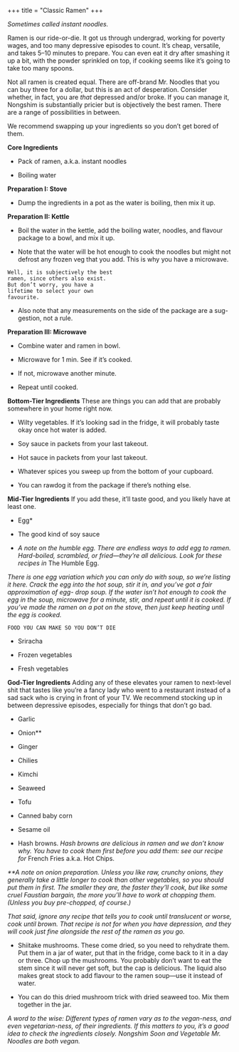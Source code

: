 +++
title = "Classic Ramen"
+++

_Sometimes called instant noodles._

Ramen is our ride-or-die. It got us through undergrad, working for poverty
wages, and too many depressive episodes to count. It’s cheap, versatile, and
takes 5–10 minutes to prepare. You can even eat it dry after smashing it up a
bit, with the powder sprinkled on top, if cooking seems like it’s going to take
too many spoons.

Not all ramen is created equal. There are off-brand Mr. Noodles that you can
buy three for a dollar, but this is an act of desperation. Consider whether, in
fact, you are _that_ depressed and/or broke. If
you can manage it, Nongshim is substantially
pricier but is objectively the best ramen.
There are a range of possibilities in between.

We recommend swapping up your ingredients
so you don’t get bored of them.

**Core Ingredients**
- Pack of ramen, a.k.a. instant noodles

- Boiling water

**Preparation I: Stove**
- Dump the ingredients in a pot as the water is boiling, then mix it up.

**Preparation II: Kettle**
- Boil the water in the kettle, add the boiling water, noodles, and flavour
package to a bowl, and mix it up.

- Note that the water will be hot enough to cook the noodles but might not
defrost any frozen veg that you add. This is why you have a microwave.

```
Well, it is subjectively the best
ramen, since others also exist.
But don’t worry, you have a
lifetime to select your own
favourite.
```


- Also note that any measurements on the side of the package are a sug-
gestion, not a rule.

**Preparation III: Microwave**
- Combine water and ramen in bowl.

- Microwave for 1 min. See if it’s cooked.

- If not, microwave another minute.

- Repeat until cooked.

**Bottom-Tier Ingredients**
These are things you can add that are probably somewhere in your home right now.

- Wilty vegetables. If it’s looking sad in the fridge, it will probably taste
okay once hot water is added.

- Soy sauce in packets from your last takeout.

- Hot sauce in packets from your last takeout.

- Whatever spices you sweep up from the bottom of your cupboard.

- You can rawdog it from the package if there’s nothing else.

**Mid-Tier Ingredients**
If you add these, it’ll taste good, and you likely have at least one.

- Egg*

- The good kind of soy sauce

* _A note on the humble egg. There are endless ways to add egg to ramen. Hard-boiled,
scrambled, or fried—they’re all delicious. Look for these recipes in_ The Humble Egg.

_There is one egg variation which you can only do with soup, so we’re listing it here.
Crack the egg into the hot soup, stir it in, and you’ve got a fair approximation of egg-
drop soup. If the water isn’t hot enough to cook the egg in the soup, microwave for a
minute, stir, and repeat until it is cooked. If you’ve made the ramen on a pot on the
stove, then just keep heating until the egg is cooked._


```
FOOD YOU CAN MAKE SO YOU DON’T DIE
```
- Sriracha

- Frozen vegetables

- Fresh vegetables

**God-Tier Ingredients**
Adding any of these elevates your ramen to next-level shit that tastes
like you’re a fancy lady who went to a restaurant instead of a sad sack
who is crying in front of your TV. We recommend stocking up in between
depressive episodes, especially for things that don’t go bad.

- Garlic

- Onion**

- Ginger

- Chilies

- Kimchi

- Seaweed

- Tofu

- Canned baby corn

- Sesame oil

- Hash browns. _Hash
browns are delicious in
ramen and we don’t know
why. You have to cook
them first before you add them:
see our recipe for_ French Fries a.k.a. Hot Chips.

_**A note on onion preparation. Unless you like raw, crunchy onions, they generally
take a little longer to cook than other vegetables, so you should put them in first. The
smaller they are, the faster they’ll cook, but like some cruel Faustian bargain, the
more you’ll have to work at chopping them. (Unless you buy pre-chopped, of course.)_

_That said, ignore any recipe that tells you to cook until translucent or worse, cook
until brown. That recipe is not for when you have depression, and they will cook just
fine alongside the rest of the ramen as you go._



- Shiitake mushrooms. These come dried, so you need to rehydrate them.
Put them in a jar of water, put that in the fridge, come back to it in a day
or three. Chop up the mushrooms. You probably don’t want to eat the
stem since it will never get soft, but the cap is delicious. The liquid also
makes great stock to add flavour to the ramen soup—use it instead of
water.

- You can do this dried mushroom trick with dried seaweed too. Mix them
together in the jar.

_A word to the wise: Different types of ramen vary as to the vegan-ness, and even
vegetarian-ness, of their ingredients. If this matters to you, it’s a good idea to check
the ingredients closely. Nongshim Soon and Vegetable Mr. Noodles are both vegan._